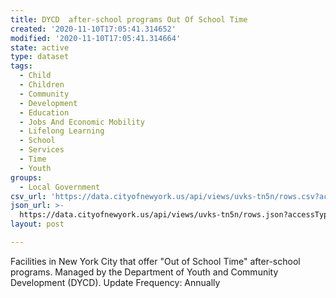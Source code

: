 ```yaml
---
title: DYCD  after-school programs Out Of School Time
created: '2020-11-10T17:05:41.314652'
modified: '2020-11-10T17:05:41.314664'
state: active
type: dataset
tags:
  - Child
  - Children
  - Community
  - Development
  - Education
  - Jobs And Economic Mobility
  - Lifelong Learning
  - School
  - Services
  - Time
  - Youth
groups:
  - Local Government
csv_url: 'https://data.cityofnewyork.us/api/views/uvks-tn5n/rows.csv?accessType=DOWNLOAD'
json_url: >-
  https://data.cityofnewyork.us/api/views/uvks-tn5n/rows.json?accessType=DOWNLOAD
layout: post

---
```

Facilities in New York City that offer "Out of School Time" after-school programs.  Managed by the Department of Youth and Community Development (DYCD).
Update Frequency: Annually
